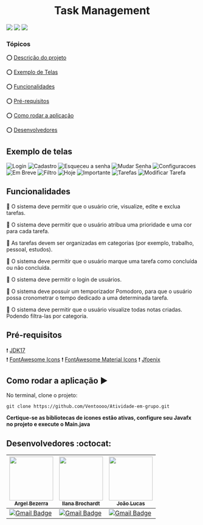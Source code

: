 
<h1 style="text-align: center;">Task Management</h1>   

<img src ="https://img.shields.io/static/v1?label=Java&message=17.0.6&color=blue&style=for-the-badge&logo=oracle"/> <img src="https://img.shields.io/static/v1?label=IntelliJ%20IDEA&message=2022.3.1&color=blueviolet&style=for-the-badge&logo=intellijidea"/> <img src="http://img.shields.io/static/v1?label=STATUS&message=EM%20DESENVOLVIMENTO&color=RED&style=for-the-badge"/>  

### Tópicos

:o: [Descrição do projeto](#descrição-geral-do-projeto-pencil)

:o: [Exemplo de Telas](#exemplo-de-telas)

:o: [Funcionalidades](#funcionalidades)

:o: [Pré-requisitos](#pré-requisitos)

:o: [Como rodar a aplicação](#como-rodar-a-aplicação-arrow_forward)

:o: [Desenvolvedores](#desenvolvedores-octocat)

## Exemplo de telas

![Login](assets/telas/login.png)
![Cadastro](assets/telas/cadastro.png)
![Esqueceu a senha](assets/telas/esqueceuasenha.png)
![Mudar Senha](assets/telas/mudarsenha.png)
![Configuracoes](assets/telas/configs.png)
![Em Breve](assets/telas/embreve.png)
![Filtro](assets/telas/filtro.png)
![Hoje](assets/telas/hoje.png)
![Importante](assets/telas/Importante.png)
![Tarefas](assets/telas/tarefas.png)
![Modificar Tarefa](assets/telas/modificartarefa.png)


## Funcionalidades

:pushpin: O sistema deve permitir que o usuário crie, visualize, edite e exclua tarefas.

:pushpin: O sistema deve permitir que o usuário atribua uma prioridade e uma cor para cada tarefa.

:pushpin: As tarefas devem ser organizadas em categorias (por exemplo, trabalho, pessoal, estudos).

:pushpin: O sistema deve permitir que o usuário marque uma tarefa como concluída ou não concluída.

:pushpin: O sistema deve permitir o login de usuários.

:pushpin: O sistema deve possuir um temporizador Pomodoro, para que o usuário possa cronometrar o tempo dedicado a uma determinada tarefa.

:pushpin: O sistema deve permitir que o usuário visualize todas notas criadas. Podendo filtra-las por categoria.

## Pré-requisitos

:heavy_exclamation_mark: [JDK17](https://www.oracle.com/br/java/technologies/downloads/#java17)  
:heavy_exclamation_mark: [FontAwesome Icons](https://repo1.maven.org/maven2/de/jensd/fontawesomefx-fontawesome/4.7.0-9.1.2/)
:heavy_exclamation_mark: [FontAwesome Material Icons](https://repo.maven.apache.org/maven2/de/jensd/fontawesomefx-materialicons/2.2.0-9.1.2/)
:heavy_exclamation_mark: [Jfoenix](https://jar-download.com/artifacts/com.jfoenix/jfoenix/9.0.10/source-code)

## Como rodar a aplicação :arrow_forward:

No terminal, clone o projeto:

```  
git clone https://github.com/Ventoooo/Atividade-em-grupo.git  
```  
**Certique-se as bibliotecas de icones estão ativas, configure seu Javafx no projeto e execute o Main.java**

## Desenvolvedores :octocat:

| [<img src="https://avatars.githubusercontent.com/u/100112734?v=4" width=115><br><sub>Argel Bezerra</sub>](https://github.com/Ventoooo)  | [<img src="https://avatars.githubusercontent.com/u/124218783?v=4" width=115><br><sub>Ilana Brochardt</sub>](https://github.com/Ilanabrochardt) | [<img src="https://avatars.githubusercontent.com/u/65697819?v=4" width=115><br><sub>João Lucas</sub>](https://github.com/lukajlp) |  
| ------------- | ------------- | ------------- | 
| [![Gmail Badge](https://img.shields.io/badge/-arbezerra14@outlook.com-c14438?style=social&logo=microsoftoutlook&link=mailto:arbezerra14@outlook.com)](mailto:arbezerra14@outlook.com)  | [![Gmail Badge](https://img.shields.io/badge/-ilanabrochardtps@gmail.com-c14438?style=social&logo=gmail&link=mailto:ilanabrochardtps@gmail.com)](mailto:ilanabrochardtps@gmail.com)  |  [![Gmail Badge](https://img.shields.io/badge/-ilanabrochardtps@gmail.com-c14438?style=social&logo=gmail&link=mailto:joaolucas.psantana@gmail.com)](mailto:joaolucas.psantana@gmail.com)